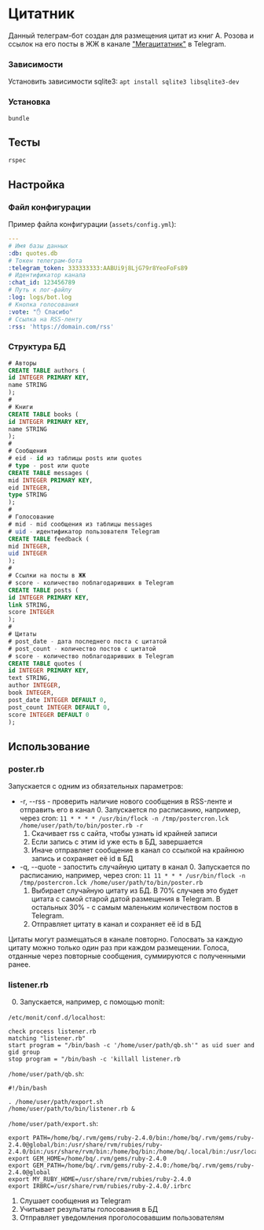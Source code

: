 # Цитатник

Данный телеграм-бот создан для размещения цитат из книг А. Розова и ссылок на его посты в ЖЖ в канале ["Мегацитатник"](https://t.me/megaquotes) в Telegram.

### Зависимости

Установить зависимости sqlite3: `apt install sqlite3 libsqlite3-dev`

### Установка

```
bundle
```

## Тесты

```
rspec
```

## Настройка

### Файл конфигурации

Пример файла конфигурации (`assets/config.yml`):

```yaml
---
# Имя базы данных
:db: quotes.db
# Токен телеграм-бота
:telegram_token: 333333333:AABUi9j8LjG79r8YeoFoFs89
# Идентификатор канала
:chat_id: 123456789
# Путь к лог-файлу
:log: logs/bot.log
# Кнопка голосования
:vote: "✋️ Спасибо"
# Ссылка на RSS-ленту
:rss: 'https://domain.com/rss'

```

### Структура БД

```sql
# Авторы
CREATE TABLE authors (
id INTEGER PRIMARY KEY,
name STRING
);
#
# Книги
CREATE TABLE books (
id INTEGER PRIMARY KEY,
name STRING
);
#
# Сообщения
# eid - id из таблицы posts или quotes
# type - post или quote
CREATE TABLE messages (
mid INTEGER PRIMARY KEY,
eid INTEGER,
type STRING
);
#
# Голосование
# mid - mid сообщения из таблицы messages
# uid - идентификатор пользователя Telegram
CREATE TABLE feedback (
mid INTEGER,
uid INTEGER
);
#
# Ссылки на посты в ЖЖ
# score - количество поблагодаривших в Telegram
CREATE TABLE posts (
id INTEGER PRIMARY KEY,
link STRING,
score INTEGER
);
#
# Цитаты
# post_date - дата последнего поста с цитатой
# post_count - количество постов с цитатой
# score - количество поблагодаривших в Telegram
CREATE TABLE quotes (
id INTEGER PRIMARY KEY,
text STRING,
author INTEGER,
book INTEGER,
post_date INTEGER DEFAULT 0,
post_count INTEGER DEFAULT 0,
score INTEGER DEFAULT 0
);
```

## Использование

### poster.rb

Запускается с одним из обязательных параметров:
* -r, --rss - проверить наличие нового сообщения в RSS-ленте и отправить его в канал
  0. Запускается по расписанию, например, через cron: `11 * * * * /usr/bin/flock -n /tmp/postercron.lck /home/user/path/to/bin/poster.rb -r`
  1. Скачивает rss с сайта, чтобы узнать id крайней записи
  2. Если запись с этим id уже есть в БД, завершается
  3. Иначе отправляет сообщение в канал со ссылкой на крайнюю запись и сохраняет её id в БД
* -q, --quote - запостить случайную цитату в канал
  0. Запускается по расписанию, например, через cron: `11 11 * * * /usr/bin/flock -n /tmp/postercron.lck /home/user/path/to/bin/poster.rb`
  1. Выбирает случайную цитату из БД. В 70% случаев это будет цитата с самой старой датой размещения в Telegram. В остальных 30% - с самым маленьким количеством постов в Telegram.
  2. Отправляет цитату в канал и сохраняет её id в БД

Цитаты могут размещаться в канале повторно. Голосвать за каждую цитату можно только один раз при каждом размещении. Голоса, отданные через повторные сообщения, суммируются с полученными ранее.

### listener.rb

0. Запускается, например, с помощью monit:

`/etc/monit/conf.d/localhost`:
```
check process listener.rb
matching "listener.rb"
start program = "/bin/bash -c '/home/user/path/qb.sh'" as uid suer and gid group
stop program = "/bin/bash -c 'killall listener.rb
```

`/home/user/path/qb.sh`:
```
#!/bin/bash

. /home/user/path/export.sh
/home/user/path/to/bin/listener.rb &
```

`/home/user/path/export.sh`:
```
export PATH=/home/bq/.rvm/gems/ruby-2.4.0/bin:/home/bq/.rvm/gems/ruby-2.4.0@global/bin:/usr/share/rvm/rubies/ruby-2.4.0/bin:/usr/share/rvm/bin:/home/bq/bin:/home/bq/.local/bin:/usr/local/sbin:/usr/local/bin:/usr/sbin:/usr/bin:/sbin:/bin:/usr/games:/usr/local/games:/snap/bin
export GEM_HOME=/home/bq/.rvm/gems/ruby-2.4.0
export GEM_PATH=/home/bq/.rvm/gems/ruby-2.4.0:/home/bq/.rvm/gems/ruby-2.4.0@global
export MY_RUBY_HOME=/usr/share/rvm/rubies/ruby-2.4.0
export IRBRC=/usr/share/rvm/rubies/ruby-2.4.0/.irbrc
```

1. Слушает сообщения из Telegram
2. Учитывает результаты голосования в БД
3. Отправляет уведомления проголосовавшим пользователям
